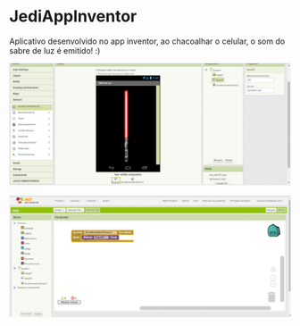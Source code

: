# JediAppInventor
Aplicativo desenvolvido no app inventor, ao chacoalhar o celular, o som do sabre de luz é emitido! :)


![alt text](https://github.com/suzanasvm/JediAppInventor/blob/master/app_inventor1.png)


![alt text](https://github.com/suzanasvm/JediAppInventor/blob/master/app_inventor2.png)

